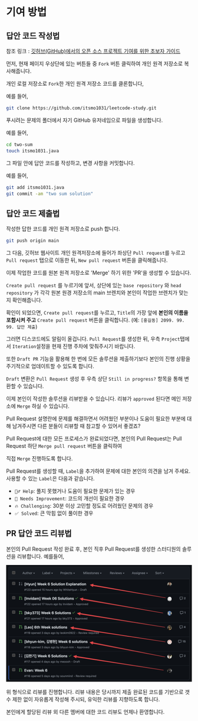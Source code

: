 # 기여 방법

## 답안 코드 작성법

참조 링크 :
[깃허브(GitHub)에서의 오픈 소스 프로젝트 기여를 위한 초보자 가이드](https://seongjin.me/how-to-contribute-to-open-source/amp/)

먼저, 현재 페이지 우상단에 있는 버튼들 중 `Fork` 버튼 클릭하여 개인 원격 저장소로 복사해줍니다.

개인 로컬 저장소로 `Fork`한 개인 원격 저장소 코드를 클론합니다,

예를 들어,

```sh
git clone https://github.com/itsmo1031/leetcode-study.git
```

푸시려는 문제의 폴더에서 자기 GitHub 유저네임으로 파일을 생성합니다.

예를 들어,

```sh
cd two-sum
touch itsmo1031.java
```

그 파일 안에 답안 코드를 작성하고, 변경 사항을 커밋합니다.

예를 들어,

```sh
git add itsmo1031.java
git commit -am "two sum solution"
```

## 답안 코드 제출법

작성한 답한 코드를 개인 원격 저장소로 push 합니다.

```sh
git push origin main
```

그 다음, 깃허브 웹사이트 개인 원격저장소에 들어가 좌상단 `Pull request`를 누르고 `Pull request` 탭으로 이동한 뒤, `New pull request` 버튼을 클릭해줍니다.

이제 작업한 코드를 원본 원격 저장소로 'Merge' 하기 위한 'PR'을 생성할 수 있습니다.

`Create pull request` 를 누르기에 앞서, 상단에 있는 `base repository` 와 `head repository` 가 각각 원본 원경 저장소의 main 브렌치와 본인이 작업한 브렌치가 맞는 지 확인해줍니다.

확인이 되었으면, `Create pull request`를 누르고, `Title`의 가장 앞에 **본인의 이름을 포함시켜 주고** `Create pull request` 버튼을 클릭합니다. (예: `[홍길동] 2099. 99. 99. 답안 제출`)

그러면 디스코드에도 알림이 올겁니다. `Pull Request`를 생성한 뒤, 우측 `Project`탭에서 `Iteration`설정을 현재 진행 주차에 맞춰주시기 바랍니다.

또한 `Draft PR` 기능을 활용해 한 번에 모든 솔루션을 제출하기보다 본인의 진행 상황을 주기적으로 업데이트할 수 있도록 합니다.

`Draft` 변환은 `Pull Request` 생성 후 우측 상단 `Still in progress?` 항목을 통해 변환할 수 있습니다.

이제 본인이 작성한 솔루션을 리뷰받을 수 있습니다. 리뷰가 `approved` 된다면 메인 저장소에 `Merge` 하실 수 있습니다.

Pull Request 설명란에 문제를 해결하면서 어려웠던 부분이나 도움이 필요한 부분에 대해 남겨주시면 다른 분들이 리뷰할 때 참고할 수 있어서 좋겠죠?

Pull Request에 대한 모든 프로세스가 완료되었다면, 본인의 Pull Request는 Pull Request 하단 `Merge pull request` 버튼을 클릭하여

직접 `Merge` 진행하도록 합니다.

Pull Request를 생성할 때, `Label`을 추가하여 문제에 대한 본인의 의견을 남겨 주세요. 사용할 수 있는 `Label`은 다음과 같습니다.

- `🙋‍♂️ Help`: 풀지 못했거나 도움이 필요한 문제가 있는 경우
- `🤔 Needs Improvement`: 코드의 개선이 필요한 경우
- `🔥 Challenging`: 30분 이상 고민할 정도로 어려웠던 문제의 경우
- `✅ Solved`: 큰 막힘 없이 풀이한 경우

## PR 답안 코드 리뷰법

본인의 Pull Request 작성 완료 후, 본인 직후 Pull Request를 생성한 스터디원의 솔루션을 리뷰합니다. 예를들어,

![예시](assets/example.png)

위 형식으로 리뷰를 진행합니다. 리뷰 내용은 당시까지 제출 완료된 코드를 기반으로 갯수 제한 없이 자유롭게 작성해 주시되, 유익한 리뷰를 지향하도록 합니다.

본인에게 할당된 리뷰 외 다른 멤버에 대한 코드 리뷰도 언제나 환영합니다.
